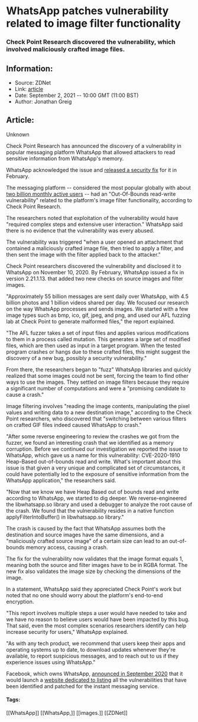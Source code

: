 # WhatsApp patches vulnerability related to image filter functionality
### Check Point Research discovered the vulnerability, which involved maliciously crafted image files.

## Information:
+ Source: ZDNet
+ Link: [article](https://www.zdnet.com/article/whatsapp-patches-read-write-vulnerability-related-to-image-filter-functionality/)
+ Date: September 2, 2021 -- 10:00 GMT (11:00 BST)
+ Author: Jonathan Greig


## Article:
Unknown

Check Point Research has announced the discovery of a vulnerability in popular messaging platform WhatsApp that allowed attackers to read sensitive information from WhatsApp's memory.

WhatsApp acknowledged the issue and [released a security fix](https://www.whatsapp.com/security/advisories/2021/) for it in February. 

The messaging platform -- considered the most popular globally with about [two billion monthly active users](https://www.statista.com/topics/2018/whatsapp/#:~:text=As%20of%202021%2C%20WhatsApp%20is,most%20popular%20social%20network%20worldwide.) -- had an "Out-Of-Bounds read-write vulnerability" related to the platform's image filter functionality, according to Check Point Research. 

The researchers noted that exploitation of the vulnerability would have "required complex steps and extensive user interaction." WhatsApp said there is no evidence that the vulnerability was every abused.  

The vulnerability was triggered "when a user opened an attachment that contained a maliciously crafted image file, then tried to apply a filter, and then sent the image with the filter applied back to the attacker."

Check Point researchers discovered the vulnerability and disclosed it to WhatsApp on November 10, 2020. By February, WhatsApp issued a fix in version 2.21.1.13. that added two new checks on source images and filter images. 


"Approximately 55 billion messages are sent daily over WhatsApp, with 4.5 billion photos and 1 billion videos shared per day. We focused our research on the way WhatsApp processes and sends images. We started with a few image types such as bmp, ico, gif, jpeg, and png, and used our AFL fuzzing lab at Check Point to generate malformed files," the report explained. 






"The AFL fuzzer takes a set of input files and applies various modifications to them in a process called mutation. This generates a large set of modified files, which are then used as input in a target program. When the tested program crashes or hangs due to these crafted files, this might suggest the discovery of a new bug, possibly a security vulnerability." 

From there, the researchers began to "fuzz" WhatsApp libraries and quickly realized that some images could not be sent, forcing the team to find other ways to use the images. They settled on image filters because they require a significant number of computations and were a "promising candidate to cause a crash."

Image filtering involves "reading the image contents, manipulating the pixel values and writing data to a new destination image," according to the Check Point researchers, who discovered that "switching between various filters on crafted GIF files indeed caused WhatsApp to crash."

"After some reverse engineering to review the crashes we got from the fuzzer, we found an interesting crash that we identified as a memory corruption. Before we continued our investigation we reported the issue to WhatsApp, which gave us a name for this vulnerability: CVE-2020-1910 Heap-Based out-of-bounds read and write. What's important about this issue is that given a very unique and complicated set of circumstances, it could have potentially led to the exposure of sensitive information from the WhatsApp application," the researchers said. 

"Now that we know we have Heap Based out of bounds read and write according to WhatsApp, we started to dig deeper. We reverse-engineered the libwhatsapp.so library and used a debugger to analyze the root cause of the crash. We found that the vulnerability resides in a native function applyFilterIntoBuffer() in libwhatsapp.so library."

The crash is caused by the fact that WhatsApp assumes both the destination and source images have the same dimensions, and a "maliciously crafted source image" of a certain size can lead to an out-of-bounds memory access, causing a crash. 

The fix for the vulnerability now validates that the image format equals 1, meaning both the source and filter images have to be in RGBA format. The new fix also validates the image size by checking the dimensions of the image. 

In a statement, WhatsApp said they appreciated Check Point's work but noted that no one should worry about the platform's end-to-end encryption. 

"This report involves multiple steps a user would have needed to take and we have no reason to believe users would have been impacted by this bug. That said, even the most complex scenarios researchers identify can help increase security for users," WhatsApp explained. 

"As with any tech product, we recommend that users keep their apps and operating systems up to date, to download updates whenever they're available, to report suspicious messages, and to reach out to us if they experience issues using WhatsApp." 

Facebook, which owns WhatsApp, [announced in September 2020](https://www.zdnet.com/article/facebook-to-list-all-whatsapp-security-issues-on-a-new-dedicated-website/) that it would launch a [website dedicated to listing](https://www.whatsapp.com/security/advisories) all the vulnerabilities that have been identified and patched for the instant messaging service.





#### Tags:
[[WhatsApp]] [[WhatsApp,]] [[images.]] [[ZDNet]]
